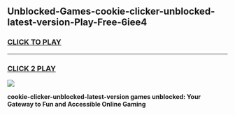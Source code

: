 
## Unblocked-Games-cookie-clicker-unblocked-latest-version-Play-Free-6iee4
<h3>
<a href="https://premium76.site?title=cookie-clicker-unblocked-latest-version&ref=12A">CLICK TO PLAY</a></h3>
<hr>

<h3>
<a href="https://premium76.site?title=cookie-clicker-unblocked-latest-version&ref=12A">CLICK 2 PLAY</a>
  
</h3>

<a href="https://premium76.site?title=cookie-clicker-unblocked-latest-version&ref=12A"><img src="https://clearcache.store/games.png"></a>


**cookie-clicker-unblocked-latest-version games unblocked: Your Gateway to Fun and Accessible Online Gaming**
